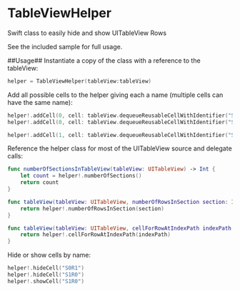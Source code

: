 # TableViewHelper
Swift class to easily hide and show UITableView Rows

See the included sample for full usage.



##Usage##
Instantiate a copy of the class with a reference to the tableView:
```swift
helper = TableViewHelper(tableView:tableView)
```

Add all possible cells to the helper giving each a name (multiple cells can have the same name):
```swift
helper!.addCell(0, cell: tableView.dequeueReusableCellWithIdentifier("S0R0")! as UITableViewCell, name: "S0R0")
helper!.addCell(0, cell: tableView.dequeueReusableCellWithIdentifier("S0R1")! as UITableViewCell, name: "S0R1")

helper!.addCell(1, cell: tableView.dequeueReusableCellWithIdentifier("S1R0")! as UITableViewCell, name: "S1R0")
```

Reference the helper class for most of the UITableView source and delegate calls:
```swift
func numberOfSectionsInTableView(tableView: UITableView) -> Int {
    let count = helper!.numberOfSections()
    return count
}

func tableView(tableView: UITableView, numberOfRowsInSection section: Int) -> Int {
    return helper!.numberOfRowsInSection(section)
}

func tableView(tableView: UITableView, cellForRowAtIndexPath indexPath: NSIndexPath) -> UITableViewCell {
    return helper!.cellForRowAtIndexPath(indexPath)
}
```

Hide or show cells by name:
```swift
helper!.hideCell("S0R1")
helper!.hideCell("S1R0")
helper!.showCell("S1R0")
```



